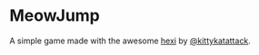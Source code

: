 # MeowJump

A simple game made with the awesome [hexi](https://github.com/kittykatattack/hexi) by [@kittykatattack](https://github.com/kittykatattack).

